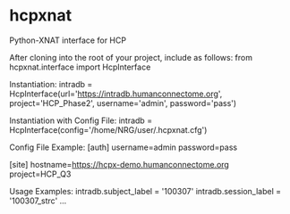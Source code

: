 hcpxnat
=======

Python-XNAT interface for HCP

After cloning into the root of your project, include as follows:
from hcpxnat.interface import HcpInterface


Instantiation:
intradb = HcpInterface(url='https://intradb.humanconnectome.org', project='HCP_Phase2',
                       username='admin', password='pass')

Instantiation with Config File:
intradb = HcpInterface(config='/home/NRG/user/.hcpxnat.cfg')

Config File Example:
[auth]
username=admin
password=pass

[site]
hostname=https://hcpx-demo.humanconnectome.org
project=HCP_Q3


Usage Examples:
intradb.subject_label = '100307'
intradb.session_label = '100307_strc'
...
